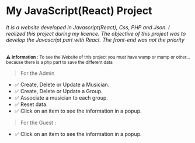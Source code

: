 # My JavaScript(React) Project

###### It is a website developed in Javascript(React), Css, PHP and Json. I realized this project during my licence. The objective of this project was to develop the Javascript part with React. The front-end was not the priority

<sub> :warning: **Information** : To see the Website of this project you must have wamp or mamp or other... because there is a php part to save the different data </sub>

> For the Admin
- ✅ Create, Delete or Update a Musician.
- ✅ Create, Delete or Update a Group.
- ✅ Associate a musician to each group.
- ✅ Reset data.
- ✅ Click on an item to see the information in a popup.
> For the Guest :
- ✅ Click on an item to see the information in a popup.
